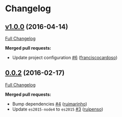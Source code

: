 # Changelog

## [v1.0.0](https://github.com/seegno/tin-validator/tree/v1.0.0) (2016-04-14)
[Full Changelog](https://github.com/seegno/tin-validator/compare/0.0.2...v1.0.0)

**Merged pull requests:**

- Update project configuration [\#6](https://github.com/seegno/tin-validator/pull/6) ([franciscocardoso](https://github.com/franciscocardoso))

## [0.0.2](https://github.com/seegno/tin-validator/tree/0.0.2) (2016-02-17)
[Full Changelog](https://github.com/seegno/tin-validator/compare/0.0.1...0.0.2)

**Merged pull requests:**

- Bump dependencies [\#4](https://github.com/seegno/tin-validator/pull/4) ([ruimarinho](https://github.com/ruimarinho))
- Update `es2015-node4` to `es2015` [\#3](https://github.com/seegno/tin-validator/pull/3) ([ruipenso](https://github.com/ruipenso))

